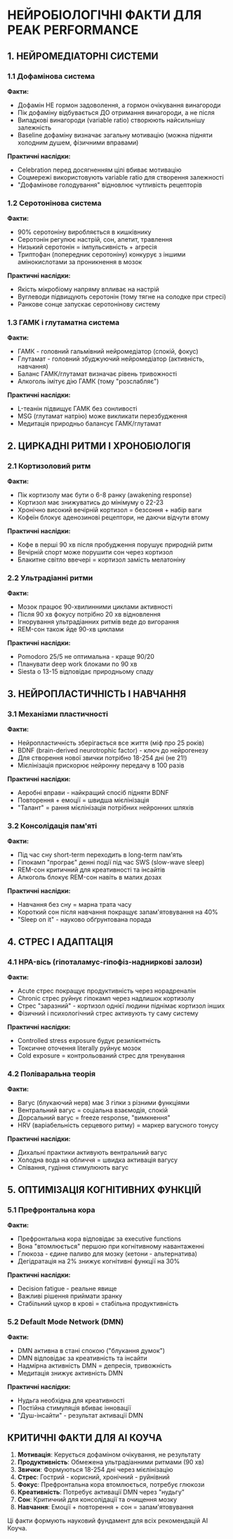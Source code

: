 # НЕЙРОБІОЛОГІЧНІ ФАКТИ ДЛЯ PEAK PERFORMANCE

## 1. НЕЙРОМЕДІАТОРНІ СИСТЕМИ

### 1.1 Дофамінова система
**Факти:**
- Дофамін НЕ гормон задоволення, а гормон очікування винагороди
- Пік дофаміну відбувається ДО отримання винагороди, а не після
- Випадкові винагороди (variable ratio) створюють найсильнішу залежність
- Baseline дофаміну визначає загальну мотивацію (можна підняти холодним душем, фізичними вправами)

**Практичні наслідки:**
- Celebration перед досягненням цілі вбиває мотивацію
- Соцмережі використовують variable ratio для створення залежності
- "Дофамінове голодування" відновлює чутливість рецепторів

### 1.2 Серотонінова система
**Факти:**
- 90% серотоніну виробляється в кишківнику
- Серотонін регулює настрій, сон, апетит, травлення
- Низький серотонін = імпульсивність + агресія
- Триптофан (попередник серотоніну) конкурує з іншими амінокислотами за проникнення в мозок

**Практичні наслідки:**
- Якість мікробіому напряму впливає на настрій
- Вуглеводи підвищують серотонін (тому тягне на солодке при стресі)
- Ранкове сонце запускає серотонінову систему

### 1.3 ГАМК і глутаматна система
**Факти:**
- ГАМК - головний гальмівний нейромедіатор (спокій, фокус)
- Глутамат - головний збуджуючий нейромедіатор (активність, навчання)
- Баланс ГАМК/глутамат визначає рівень тривожності
- Алкоголь імітує дію ГАМК (тому "розслабляє")

**Практичні наслідки:**
- L-теанін підвищує ГАМК без сонливості
- MSG (глутамат натрію) може викликати перезбудження
- Медитація природньо балансує ГАМК/глутамат

## 2. ЦИРКАДНІ РИТМИ І ХРОНОБІОЛОГІЯ

### 2.1 Кортизоловий ритм
**Факти:**
- Пік кортизолу має бути о 6-8 ранку (awakening response)
- Кортизол має знижуватись до мінімуму о 22-23
- Хронічно високий вечірній кортизол = безсоння + набір ваги
- Кофеїн блокує аденозинові рецептори, не даючи відчути втому

**Практичні наслідки:**
- Кофе в перші 90 хв після пробудження порушує природній ритм
- Вечірній спорт може порушити сон через кортизол
- Блакитне світло ввечері = кортизол замість мелатоніну

### 2.2 Ультрадіанні ритми
**Факти:**
- Мозок працює 90-хвилинними циклами активності
- Після 90 хв фокусу потрібно 20 хв відновлення
- Ігнорування ультрадіанних ритмів веде до вигорання
- REM-сон також йде 90-хв циклами

**Практичні наслідки:**
- Pomodoro 25/5 не оптимальна - краще 90/20
- Планувати deep work блоками по 90 хв
- Siesta о 13-15 відповідає природньому спаду

## 3. НЕЙРОПЛАСТИЧНІСТЬ І НАВЧАННЯ

### 3.1 Механізми пластичності
**Факти:**
- Нейропластичність зберігається все життя (міф про 25 років)
- BDNF (brain-derived neurotrophic factor) - ключ до нейрогенезу
- Для створення нової звички потрібно 18-254 дні (не 21!)
- Мієлінізація прискорює нейронну передачу в 100 разів

**Практичні наслідки:**
- Аеробні вправи - найкращий спосіб підняти BDNF
- Повторення + емоції = швидша мієлінізація
- "Талант" = рання мієлінізація потрібних нейронних шляхів

### 3.2 Консолідація пам'яті
**Факти:**
- Під час сну short-term переходить в long-term пам'ять
- Гіпокамп "програє" денні події під час SWS (slow-wave sleep)
- REM-сон критичний для креативності та інсайтів
- Алкоголь блокує REM-сон навіть в малих дозах

**Практичні наслідки:**
- Навчання без сну = марна трата часу
- Короткий сон після навчання покращує запам'ятовування на 40%
- "Sleep on it" - науково обґрунтована порада

## 4. СТРЕС І АДАПТАЦІЯ

### 4.1 HPA-вісь (гіпоталамус-гіпофіз-надниркові залози)
**Факти:**
- Acute стрес покращує продуктивність через норадреналін
- Chronic стрес руйнує гіпокамп через надлишок кортизолу
- Стрес "заразний" - кортизол однієї людини піднімає кортизол інших
- Фізичний і психологічний стрес активують ту саму систему

**Практичні наслідки:**
- Controlled stress exposure будує резилієнтність
- Токсичне оточення literally руйнує мозок
- Cold exposure = контрольований стрес для тренування

### 4.2 Поліваральна теорія
**Факти:**
- Вагус (блукаючий нерв) має 3 гілки з різними функціями
- Вентральний вагус = соціальна взаємодія, спокій
- Дорсальний вагус = freeze response, "вимкнення"
- HRV (варіабельність серцевого ритму) = маркер вагусного тонусу

**Практичні наслідки:**
- Дихальні практики активують вентральний вагус
- Холодна вода на обличчя = швидка активація вагусу
- Співання, гудіння стимулюють вагус

## 5. ОПТИМІЗАЦІЯ КОГНІТИВНИХ ФУНКЦІЙ

### 5.1 Префронтальна кора
**Факти:**
- Префронтальна кора відповідає за executive functions
- Вона "втомлюється" першою при когнітивному навантаженні
- Глюкоза - єдине паливо для мозку (кетони - альтернатива)
- Дегідратація на 2% знижує когнітивні функції на 30%

**Практичні наслідки:**
- Decision fatigue - реальне явище
- Важливі рішення приймати зранку
- Стабільний цукор в крові = стабільна продуктивність

### 5.2 Default Mode Network (DMN)
**Факти:**
- DMN активна в стані спокою ("блукання думок")
- DMN відповідає за креативність та інсайти
- Надмірна активність DMN = депресія, тривожність
- Медитація знижує активність DMN

**Практичні наслідки:**
- Нудьга необхідна для креативності
- Постійна стимуляція вбиває інновації
- "Душ-інсайти" - результат активації DMN

## КРИТИЧНІ ФАКТИ ДЛЯ AI КОУЧА

1. **Мотивація**: Керується дофаміном очікування, не результату
2. **Продуктивність**: Обмежена ультрадіанними ритмами (90 хв)
3. **Звички**: Формуються 18-254 дні через мієлінізацію
4. **Стрес**: Гострий - корисний, хронічний - руйнівний
5. **Фокус**: Префронтальна кора втомлюється, потребує глюкози
6. **Креативність**: Потребує активації DMN через "нудьгу"
7. **Сон**: Критичний для консолідації та очищення мозку
8. **Навчання**: Емоції + повторення + сон = запам'ятовування

Ці факти формують науковий фундамент для всіх рекомендацій AI Коуча.